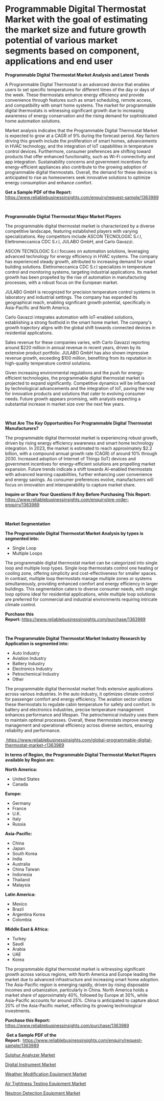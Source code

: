 <p><h1>Programmable Digital Thermostat Market with the goal of estimating the market size and future growth potential of various market segments based on component, applications and end user</h1></p><p><strong>Programmable Digital Thermostat Market Analysis and Latest Trends</strong></p>
<p><p>A Programmable Digital Thermostat is an advanced device that enables users to set specific temperatures for different times of the day or days of the week. These thermostats enhance energy efficiency and provide convenience through features such as smart scheduling, remote access, and compatibility with smart home systems. The market for programmable digital thermostats is witnessing significant growth due to increasing awareness of energy conservation and the rising demand for sophisticated home automation solutions.</p><p>Market analysis indicates that the Programmable Digital Thermostat Market is expected to grow at a CAGR of 9% during the forecast period. Key factors driving this growth include the proliferation of smart homes, advancements in HVAC technology, and the integration of IoT capabilities in temperature control devices. Furthermore, consumer preferences are shifting toward products that offer enhanced functionality, such as Wi-Fi connectivity and app integration. Sustainability concerns and government incentives for energy-efficient appliances also contribute to the growing adoption of programmable digital thermostats. Overall, the demand for these devices is anticipated to rise as homeowners seek innovative solutions to optimize energy consumption and enhance comfort.</p></p>
<p><strong>Get a Sample PDF of the Report:&nbsp;</strong> <a href="https://www.reliablebusinessinsights.com/enquiry/request-sample/1363989?utm_campaign=118&utm_medium=2&utm_source=Github&utm_content=ia&utm_term=10042025&utm_id=programmable-digital-thermostat">https://www.reliablebusinessinsights.com/enquiry/request-sample/1363989</a></p>
<p>&nbsp;</p>
<p><strong>Programmable Digital Thermostat Major Market Players</strong></p>
<p><p>The programmable digital thermostat market is characterized by a diverse competitive landscape, featuring established players with varying specializations. Key competitors include ASCON TECNOLOGIC S.r.l, Elettromeccanica CDC S.r.l, JULABO GmbH, and Carlo Gavazzi. </p><p>ASCON TECNOLOGIC S.r.l focuses on automation solutions, leveraging advanced technology for energy efficiency in HVAC systems. The company has experienced steady growth, attributed to increasing demand for smart building solutions. Elettromeccanica CDC S.r.l specializes in temperature control and monitoring systems, targeting industrial applications. Its market growth has been propelled by the rise of automation in manufacturing processes, with a robust focus on the European market.</p><p>JULABO GmbH is recognized for precision temperature control systems in laboratory and industrial settings. The company has expanded its geographical reach, enabling significant growth potential, specifically in Asia-Pacific and North America. </p><p>Carlo Gavazzi integrates automation with IoT-enabled solutions, establishing a strong foothold in the smart home market. The company's growth trajectory aligns with the global shift towards connected devices in residential applications.</p><p>Sales revenue for these companies varies, with Carlo Gavazzi reporting around $220 million in annual revenue in recent years, driven by its extensive product portfolio. JULABO GmbH has also shown impressive revenue growth, exceeding $100 million, benefiting from its reputation in high-quality temperature control solutions.</p><p>Given increasing environmental regulations and the push for energy-efficient technologies, the programmable digital thermostat market is projected to expand significantly. Competitive dynamics will be influenced by technological advancements and the integration of IoT, paving the way for innovative products and solutions that cater to evolving consumer needs. Future growth appears promising, with analysts expecting a substantial increase in market size over the next few years.</p></p>
<p>&nbsp;</p>
<p><strong>What Are The Key Opportunities For Programmable Digital Thermostat Manufacturers?</strong></p>
<p><p>The programmable digital thermostat market is experiencing robust growth, driven by rising energy efficiency awareness and smart home technology integration. In 2023, the market is estimated to reach approximately $2.2 billion, with a compound annual growth rate (CAGR) of around 10% through 2030. Increased adoption of Internet of Things (IoT) devices and government incentives for energy-efficient solutions are propelling market expansion. Future trends indicate a shift towards AI-enabled thermostats with advanced learning capabilities, further enhancing user convenience and energy savings. As consumer preferences evolve, manufacturers will focus on innovation and interoperability to capture market share.</p></p>
<p><strong>Inquire or Share Your Questions If Any Before Purchasing This Report:</strong> <a href="https://www.reliablebusinessinsights.com/enquiry/pre-order-enquiry/1363989?utm_campaign=118&utm_medium=2&utm_source=Github&utm_content=ia&utm_term=10042025&utm_id=programmable-digital-thermostat">https://www.reliablebusinessinsights.com/enquiry/pre-order-enquiry/1363989</a></p>
<p>&nbsp;</p>
<p><strong>Market Segmentation</strong></p>
<p><strong>The Programmable Digital Thermostat Market Analysis by types is segmented into:</strong></p>
<p><ul><li>Single Loop</li><li>Multiple Loops</li></ul></p>
<p><p>The programmable digital thermostat market can be categorized into single loop and multiple loop types. Single loop thermostats control one heating or cooling zone, offering simplicity and cost-effectiveness for smaller spaces. In contrast, multiple loop thermostats manage multiple zones or systems simultaneously, providing enhanced comfort and energy efficiency in larger buildings. This segmentation caters to diverse consumer needs, with single loop options ideal for residential applications, while multiple loop solutions are preferred for commercial and industrial environments requiring intricate climate control.</p></p>
<p><strong>Purchase this Report:&nbsp;</strong><a href="https://www.reliablebusinessinsights.com/purchase/1363989?utm_campaign=118&utm_medium=2&utm_source=Github&utm_content=ia&utm_term=10042025&utm_id=programmable-digital-thermostat">https://www.reliablebusinessinsights.com/purchase/1363989</a></p>
<p>&nbsp;</p>
<p><strong>The Programmable Digital Thermostat Market Industry Research by Application is segmented into:</strong></p>
<p><ul><li>Auto Industry</li><li>Aviation Industry</li><li>Battery Industry</li><li>Electronics Industry</li><li>Petrochemical Industry</li><li>Other</li></ul></p>
<p><p>The programmable digital thermostat market finds extensive applications across various industries. In the auto industry, it optimizes climate control for passenger comfort and energy efficiency. The aviation sector utilizes these thermostats to regulate cabin temperature for safety and comfort. In battery and electronics industries, precise temperature management enhances performance and lifespan. The petrochemical industry uses them to maintain optimal processes. Overall, these thermostats improve energy management and operational efficiency across diverse sectors, ensuring reliability and performance.</p></p>
<p><a href="https://www.reliablebusinessinsights.com/global-programmable-digital-thermostat-market-r1363989?utm_campaign=118&utm_medium=2&utm_source=Github&utm_content=ia&utm_term=10042025&utm_id=programmable-digital-thermostat">&nbsp;https://www.reliablebusinessinsights.com/global-programmable-digital-thermostat-market-r1363989</a></p>
<p><strong>In terms of Region, the Programmable Digital Thermostat Market Players available by Region are:</strong></p>
<p>
    <p> <strong> North America: </strong>
        <ul>
            <li>United States</li>
            <li>Canada</li>
        </ul>
        </p> 
    <p> <strong> Europe: </strong>
        <ul>
            <li>Germany</li>
            <li>France</li>
            <li>U.K.</li>
            <li>Italy</li>
            <li>Russia</li>
        </ul>
        </p> 
    <p> <strong> Asia-Pacific: </strong>
        <ul>
            <li>China</li>
            <li>Japan</li>
            <li>South Korea</li>
            <li>India</li>
            <li>Australia</li>
            <li>China Taiwan</li>
            <li>Indonesia</li>
            <li>Thailand</li>
            <li>Malaysia</li>
        </ul>
        </p> 
    <p> <strong> Latin America: </strong>
        <ul>
            <li>Mexico</li>
            <li>Brazil</li>
            <li>Argentina Korea</li>
            <li>Colombia</li>
        </ul>
        </p> 
    <p> <strong> Middle East & Africa: </strong>
        <ul>
            <li>Turkey</li>
            <li>Saudi</li>
            <li>Arabia</li>
            <li>UAE</li>
            <li>Korea</li>
        </ul>
    </p>
    </p>
<p><p>The programmable digital thermostat market is witnessing significant growth across various regions, with North America and Europe leading the market due to advanced infrastructure and increasing smart home adoption. The Asia-Pacific region is emerging rapidly, driven by rising disposable incomes and urbanization, particularly in China. North America holds a market share of approximately 40%, followed by Europe at 30%, while Asia-Pacific accounts for around 25%. China is anticipated to capture about 20% of the Asia-Pacific market, reflecting its growing technological investments.</p></p>
<p><strong>Purchase this Report: </strong><a href="https://www.reliablebusinessinsights.com/purchase/1363989?utm_campaign=118&utm_medium=2&utm_source=Github&utm_content=ia&utm_term=10042025&utm_id=programmable-digital-thermostat">https://www.reliablebusinessinsights.com/purchase/1363989</a></p>
<p>&nbsp;<strong>Get a Sample PDF of the Report:&nbsp;&nbsp;</strong><a href="https://www.reliablebusinessinsights.com/enquiry/request-sample/1363989?utm_campaign=118&utm_medium=2&utm_source=Github&utm_content=ia&utm_term=10042025&utm_id=programmable-digital-thermostat">https://www.reliablebusinessinsights.com/enquiry/request-sample/1363989</a></p>
<p><strong></strong></p>
<p><p><a href="https://github.com/vilehoaguy/Market-Research-Report-List-1/blob/main/sulphur-analyzer-market.md?utm_campaign=118&utm_medium=2&utm_source=Github&utm_content=ia&utm_term=10042025&utm_id=programmable-digital-thermostat">Sulphur Analyzer Market</a></p><p><a href="https://github.com/ravenecashe/Market-Research-Report-List-1/blob/main/digital-instrument-market.md?utm_campaign=118&utm_medium=2&utm_source=Github&utm_content=ia&utm_term=10042025&utm_id=programmable-digital-thermostat">Digital Instrument Market</a></p><p><a href="https://github.com/sokurgleyde/Market-Research-Report-List-1/blob/main/weather-modification-equipment-market.md?utm_campaign=118&utm_medium=2&utm_source=Github&utm_content=ia&utm_term=10042025&utm_id=programmable-digital-thermostat">Weather Modification Equipment Market</a></p><p><a href="https://github.com/jemmysolin5k/Market-Research-Report-List-1/blob/main/air-tightness-testing-equipment-market.md?utm_campaign=118&utm_medium=2&utm_source=Github&utm_content=ia&utm_term=10042025&utm_id=programmable-digital-thermostat">Air Tightness Testing Equipment Market</a></p><p><a href="https://github.com/ccreola81/Market-Research-Report-List-1/blob/main/neutron-detection-equipment-market.md?utm_campaign=118&utm_medium=2&utm_source=Github&utm_content=ia&utm_term=10042025&utm_id=programmable-digital-thermostat">Neutron Detection Equipment Market</a></p></p>